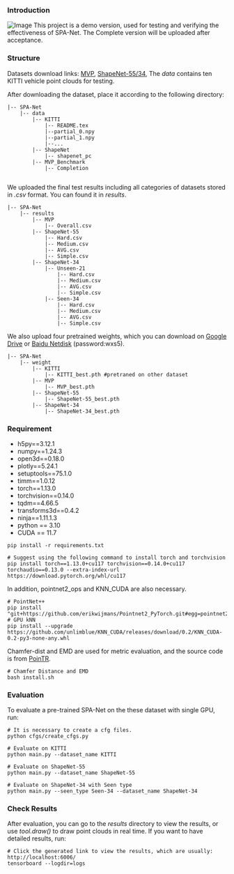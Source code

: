 <br>

### Introduction
![Image](https://github.com/S2CTransNet/SPA-Net/tree/main/fig/pipeline.png)
This project is a demo version, used for testing and verifying the effectiveness of SPA-Net. The Complete version will be uploaded after acceptance.

### Structure

Datasets download links:
[MVP](https://mvp-dataset.github.io/MVP/Registration.html),
[ShapeNet-55/34](https://github.com/yuxumin/PoinTr/blob/master/DATASET.md ), The _data_ contains ten KITTI vehicle point clouds for testing.

After downloading the dataset, place it according to the following directory:
```
|-- SPA-Net
    |-- data
        |-- KITTI
            |-- README.tex
            |--partial_0.npy
            |--partial_1.npy
            |--...
        |-- ShapeNet
            |-- shapenet_pc
        |-- MVP_Benchmark
            |-- Completion
   
```
We uploaded the final test results including all categories of datasets stored in _.csv_ format. You can found it in _results_.
```
|-- SPA-Net
    |-- results
        |-- MVP
            |-- Overall.csv
        |-- ShapeNet-55
            |-- Hard.csv
            |-- Medium.csv
            |-- AVG.csv
            |-- Simple.csv
        |-- ShapeNet-34
            |-- Unseen-21
                |-- Hard.csv
                |-- Medium.csv
                |-- AVG.csv
                |-- Simple.csv
            |-- Seen-34
                |-- Hard.csv
                |-- Medium.csv
                |-- AVG.csv
                |-- Simple.csv
```
We also upload four pretrained weights, which you can download on [Google Drive](https://drive.google.com/file/d/1fUr3C1xoc4PtUV5UAvO0zUct7r-o6anT/view?usp=drive_link) or [Baidu Netdisk](https://pan.baidu.com/s/1V56LM15zNZ4fppC73QoHNQ?pwd=wxs5) (password:wxs5).  
```
|-- SPA-Net
    |-- weight
        |-- KITTI
            |-- KITTI_best.pth #pretraned on other dataset
        |-- MVP
            |-- MVP_best.pth
        |-- ShapeNet-55
            |-- ShapeNet-55_best.pth
        |-- ShapeNet-34
            |-- ShapeNet-34_best.pth
```

### Requirement

- h5py==3.12.1
- numpy==1.24.3
- open3d==0.18.0
- plotly==5.24.1
- setuptools==75.1.0
- timm==1.0.12
- torch==1.13.0
- torchvision==0.14.0
- tqdm==4.66.5
- transforms3d==0.4.2
- ninja==1.11.1.3
- python == 3.10
- CUDA == 11.7
```
pip install -r requirements.txt

# Suggest using the following command to install torch and torchvision
pip install torch==1.13.0+cu117 torchvision==0.14.0+cu117 torchaudio==0.13.0 --extra-index-url https://download.pytorch.org/whl/cu117
```
In addition, pointnet2_ops and KNN_CUDA are also necessary.
```
# PointNet++
pip install "git+https://github.com/erikwijmans/Pointnet2_PyTorch.git#egg=pointnet2_ops&subdirectory=pointnet2_ops_lib"
# GPU kNN
pip install --upgrade https://github.com/unlimblue/KNN_CUDA/releases/download/0.2/KNN_CUDA-0.2-py3-none-any.whl
```
Chamfer-dist and EMD are used for metric evaluation, and the source code is from [PoinTR](https://github.com/yuxumin/PoinTr/tree/master).
```
# Chamfer Distance and EMD
bash install.sh
```
### Evaluation

To evaluate a pre-trained SPA-Net on the these dataset with single GPU, run:

```
# It is necessary to create a cfg files.
python cfgs/create_cfgs.py

# Evaluate on KITTI
python main.py --dataset_name KITTI

# Evaluate on ShapeNet-55
python main.py --dataset_name ShapeNet-55

# Evaluate on ShapeNet-34 with Seen type
python main.py --seen_type Seen-34 --dataset_name ShapeNet-34

```
### Check Results
After evaluation, you can go to the _results_ directory to view the results, or use _tool.draw()_ to draw point clouds in real time. If you want to have detailed results, run:
```
# Click the generated link to view the results, which are usually: http://localhost:6006/
tensorboard --logdir=logs
```

